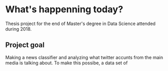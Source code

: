 # What's happenning today?
Thesis project for the end of Master's degree in Data Science attended during 2018.

## Project goal
Making a news classifier and analyzing what twitter accunts from the main media is talking about.
To make this possibe, a data set of
